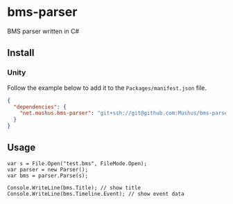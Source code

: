 # bms-parser

BMS parser written in C#

## Install

### Unity

Follow the example below to add it to the `Packages/manifest.json` file.

```manifest.json
{
  "dependencies": {
    "net.mushus.bms-parser": "git+ssh://git@github.com:Mushus/bms-parser.git#master"
  }
}
```

## Usage

```
var s = File.Open("test.bms", FileMode.Open);
var parser = new Parser();
var bms = parser.Parse(s);

Console.WriteLine(bms.Title); // show title
Console.WriteLine(bms.Timeline.Event); // show event data
```
